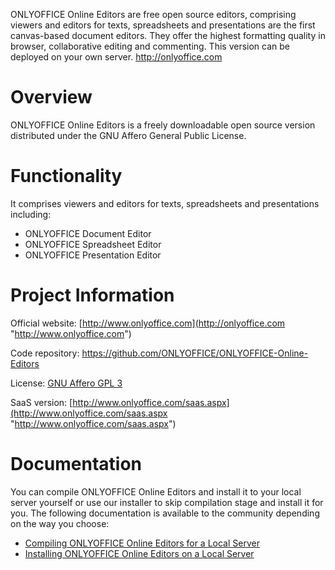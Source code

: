 ﻿ONLYOFFICE Online Editors are free open source editors, comprising viewers and editors for texts, spreadsheets and presentations are the first canvas-based document editors. They offer the highest formatting quality in browser, collaborative editing and commenting. This version can be deployed on your own server.
http://onlyoffice.com

Overview
========================
ONLYOFFICE Online Editors is a freely downloadable open source version distributed under the GNU Affero General Public License.

Functionality
========================
It comprises viewers and editors for texts, spreadsheets and presentations including:

* ONLYOFFICE Document Editor
* ONLYOFFICE Spreadsheet Editor
* ONLYOFFICE Presentation Editor

Project Information
========================
Official website: [http://www.onlyoffice.com](http://onlyoffice.com "http://www.onlyoffice.com")

Code repository: https://github.com/ONLYOFFICE/ONLYOFFICE-Online-Editors

License: [GNU Affero GPL 3](http://www.gnu.org/licenses/agpl.html "GNU Affero GPL 3")

SaaS version: [http://www.onlyoffice.com/saas.aspx](http://www.onlyoffice.com/saas.aspx "http://www.onlyoffice.com/saas.aspx")

Documentation
========================
You can compile ONLYOFFICE Online Editors and install it to your local server yourself or use our installer to skip compilation stage and install it for you. The following documentation is available to the community depending on the way you choose:

* [Compiling ONLYOFFICE Online Editors for a Local Server](https://help.teamlab.com/products/files/doceditor.aspx?fileid=3744885&doc=bDB2Zi8wNE5lZmxSbVdYYUFRNFJJUWdBZlBaZnFnWFhwSnlWZFNkckxpVT0_IjM3NDQ4ODUi0 "Compiling ONLYOFFICE Online Editors for a Local Server")
* [Installing ONLYOFFICE Online Editors on a Local Server](https://help.teamlab.com/products/files/doceditor.aspx?fileid=3473763&doc=ZVRueGxyR1pWOFZ4YlRycjN6cm52dmpCdnA5ZS9ZWklsMUpsUGFhVk1sWT0_IjM0NzM3NjMi0 "Installing ONLYOFFICE Online Editors on a Local Server")